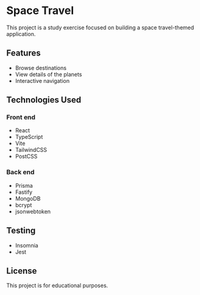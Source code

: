 # Space Travel

This project is a study exercise focused on building a space travel-themed application.

## Features

- Browse destinations
- View details of the planets
- Interactive navigation

## Technologies Used

### Front end

- React
- TypeScript
- Vite
- TailwindCSS
- PostCSS

### Back end

- Prisma
- Fastify
- MongoDB
- bcrypt
- jsonwebtoken

## Testing

- Insomnia
- Jest

## License

This project is for educational purposes.
